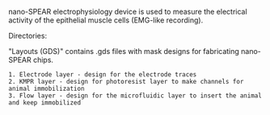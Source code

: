 nano-SPEAR electrophysiology device is used to measure the electrical activity of the epithelial muscle cells (EMG-like recording). 


Directories:

"Layouts (GDS)" contains .gds files with mask designs for fabricating nano-SPEAR chips.

    1. Electrode layer - design for the electrode traces
    2. KMPR layer - design for photoresist layer to make channels for animal immobilization
    3. Flow layer - design for the microfluidic layer to insert the animal and keep immobilized 
